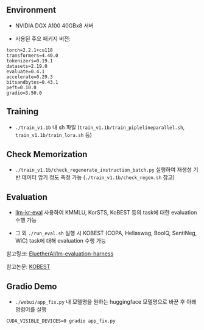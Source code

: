 ## Environment

- NVIDIA DGX A100 40GBx8 서버

- 사용된 주요 패키지 버전:
```
torch=2.2.1+cu118
transformers=4.40.0
tokenizers=0.19.1
datasets=2.19.0
evaluate=0.4.1
accelerate=0.29.3
bitsandbytes=0.43.1
peft=0.10.0
gradio=3.50.0
```

## Training

- `./train_v1.1b` 내 sh 파일 (`train_v1.1b/train_piplelineparallel.sh`, `train_v1.1b/train_lora.sh` 등)

## Check Memorization

- `./train_v1.1b/check_regenerate_instruction_batch.py` 실행하여 재생성 기반 데이터 암기 정도 측정 가능 (`./train_v1.1b/check_regen.sh` 참고)


## Evaluation

- [llm-kr-eval](https://github.com/wandb/llm-kr-eval) 사용하여 KMMLU, KorSTS, KoBEST 등의 task에 대한 evaluation 수행 가능


- 그 외 `./run_eval.sh` 실행 시 KOBEST (COPA, Hellaswag, BoolQ, SentiNeg, WiC) task에 대해 evaluation 수행 가능

참고링크: [EluetherAI/lm-evaluation-harness](https://github.com/EleutherAI/lm-evaluation-harness)

참고논문: [KOBEST](https://arxiv.org/abs/2204.04541)

## Gradio Demo

- `./webui/app_fix.py` 내 모델명을 원하는 huggingface 모델명으로 바꾼 후 아래 명령어를 실행

```
CUDA_VISIBLE_DEVICES=0 gradio app_fix.py
```

